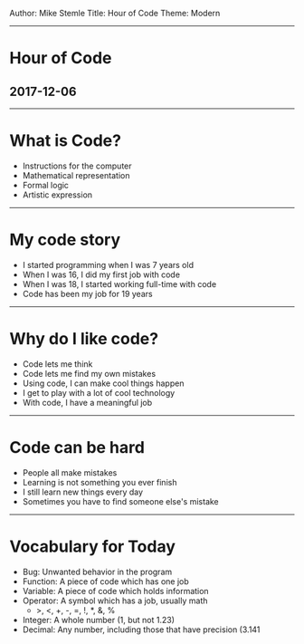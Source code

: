 Author: Mike Stemle
Title: Hour of Code
Theme: Modern 

---

# Hour of Code

## 2017-12-06

---

# What is Code?

- Instructions for the computer
- Mathematical representation
- Formal logic
- Artistic expression

---

# My code story

- I started programming when I was 7 years old
- When I was 16, I did my first job with code
- When I was 18, I started working full-time with code
- Code has been my job for 19 years

---

# Why do I like code?

- Code lets me think
- Code lets me find my own mistakes
- Using code, I can make cool things happen
- I get to play with a lot of cool technology
- With code, I have a meaningful job

---

# Code can be hard

- People all make mistakes
- Learning is not something you ever finish
- I still learn new things every day
- Sometimes you have to find someone else's mistake

---

# Vocabulary for Today

- Bug: Unwanted behavior in the program
- Function: A piece of code which has one job
- Variable: A piece of code which holds information
- Operator: A symbol which has a job, usually math
    + &gt;, &lt;, +, -, =, !, *, &, %
- Integer: A whole number (1, but not 1.23)
- Decimal: Any number, including those that have precision (3.141